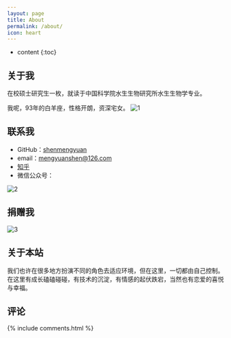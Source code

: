 ```yaml
---
layout: page
title: About
permalink: /about/
icon: heart
---
```


* content
{:toc}

## 关于我

在校硕士研究生一枚，就读于中国科学院水生生物研究所水生生物学专业。

我呢，93年的白羊座，性格开朗，资深宅女。
![1](http://o7zaxp1i2.bkt.clouddn.com/735413627512948233.jpg)

## 联系我

* GitHub：[shenmengyuan](https://github.com/shenmengyuan)
* email：mengyuanshen@126.com
* [知乎](https://www.zhihu.com/people/chen-meng-yuan-16)
* 微信公众号：

![2](http://o7zaxp1i2.bkt.clouddn.com/QQ%E6%88%AA%E5%9B%BE20161113201332.png)

## 捐赠我
![3](http://o7zaxp1i2.bkt.clouddn.com/500024503627701095.jpg)

## 关于本站

我们也许在很多地方扮演不同的角色去适应环境，但在这里，一切都由自己控制。在这里有成长磕磕碰碰，有技术的沉淀，有情感的起伏跌宕，当然也有恋爱的喜悦与幸福。

## 评论

{% include comments.html %}
